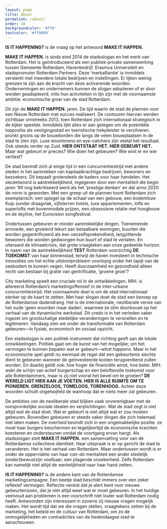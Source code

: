 ```yaml
---
layout: page
title: About
permalink: /about/
order: 10
backgroundcolor: '#ff0'
textcolor: '#ff0000'
---
```


**IS IT HAPPENING?** is de vraag op het antwoord **MAKE IT HAPPEN.**

**MAKE IT HAPPEN.** is sinds eind 2014 de stadsslogan en het merk van Rotterdam. Het is geïntroduceerd als een publiek-private samenwerking tussen Gemeente Rotterdam, Havenbedrijf, Erasmus Universiteit en stadspromoter Rotterdam Partners. Deze ‘merkalliantie’ is inmiddels versterkt met meerdere lokale bedrijven en instellingen. Er lijken weinig grenzen te zijn aan de kracht van deze activerende woorden. Ondernemingen en ondernemers kunnen de slogan adopteren of er door worden geadopteerd, mits hun activiteiten in lijn zijn met de voornaamste ambitie: economische groei van de stad Rotterdam.

Dit zijn de **MAKE IT HAPPEN.** jaren. De tijd waarin de stad de plannen voor een Nieuw Rotterdam met succes realiseert. De contouren hiervan werden zichtbaar omstreeks 2013, toen Rotterdam zich internationaal strategisch in de kijker speelde. Inmiddels lijkt alles er aan gelegen om de potentiële toppositie als vestigingsstad en toeristische trekpleister te verzilveren.  pronkt groots op de bouwborden die langs de velen bouwplaatsen in de stad te zien zijn. Luxe woontorens en eye-catchers zijn veelal het resultaat. Ook steeds verder op Zuid. **HIER ONTSTAAT HET. HIER GEBEURT HET.** Maar wat gebeurt er precies? Wie doen het gebeuren? Wie wint er en wie verliest?

De stad bevindt zich al enige tijd in een concurrentiestrijd met andere steden in het aantrekken van kapitaalkrachtige bedrijven, bewoners en bezoekers. Dit bepaalt grotendeels de kaders voor haar handelen. Het sleutelwoord is aantrekkelijkheid, ingegeven door een mentaliteit die begin jaren ‘90 nog bekritiseerd werd als het ‘prestige denken’ en dat anno 2020 de norm is geworden. Met een greep uit de plannen toont Rotterdam zich exemplarisch: een spiegel op de schaal van een gebouw, een bodemloze Kuip zonder draagvlak, vijfsterren hotels, luxe appartementen, lofts en superlofts met bovenmodale prijzen, een obsessieve relatie met hoogbouw en de skyline, het Eurovision songfestival.

Ondertussen gebeuren er minder aantrekkelijke dingen. Toenemende armoede, een groeiend tekort aan betaalbare woningen, buurten die worden gegentrificeerd als een vanzelfsprekendheid, langzittende bewoners die worden gedwongen hun buurt of stad te verlaten. En uiteraard de klimaatcrisis, dat grote vraagteken aan onze gedeelde horizon. In naam van de aantrekkelijkheid **TEST** Rotterdam voorzichtig **DE TOEKOMST** van haar binnenstad, terwijl de haven investeert in technische innovaties om het echte uitstootprobleem voorlopig onder het tapijt van de zeebodem te kunnen vegen. Heeft duurzaamheid en gezondheid alleen recht van bestaan bij gratie van gentrificatie, ‘groene groei’?

City marketing speelt een cruciale rol in de ontwikkelingen. MIH. is allereerst Rotterdam’s marketingoffensief in de inter-urbane concurrentiestrijd. Het voornaamste doel is om de stad internationaal sterker op de kaart te zetten. Met haar slogan doet de stad een beroep op de Rotterdamse dadendrang. Het is de internationale, neoliberale versie van het oude ‘geen woorden maar daden’, waarmee ze slim doorbouwt op het verhaal van de dynamische werkstad. Dit credo is in het verleden vaker ingezet om grootschalige stedelijke veranderingen te versnellen en te legitimeren. Vandaag zien we onder  de transformatie van Rotterdam gebeuren—in fysiek, economisch én sociaal opzicht.

Een stadsslogan is een politiek instrument dat richting geeft aan de lokale ontwikkelingen. Politiek gaat om de kunst van het mogelijke; om het vermogen te kunnen bepalen wat er gebeurt—_what happens_. Maar in het economische spel geldt nu eenmaal de regel dat een gebeurtenis slechts dient te gebeuren wanneer de geïnvesteerde kosten terugverdiend zullen worden. En daarbij geldt ook: hoe hoger de financiële winst, hoe beter. MIH. wekt de schijn van actief burgerschap en een beloftevolle toekomst voor alle Rotterdammers, maar is zij niet vooral het bevel om te groeien? **DE WERELD LIGT HIER AAN JE VOETEN. HIER IS ALLE RUIMTE OM TE PIONIEREN. GRENZELOOS, TOMELOOS, TORENHOOG.** Achter deze woorden schuilt ongetwijfeld de wanhoop dat er niets meer zal gebeuren.

De ambities van de neoliberale stad blijken vaak onverenigbaar met de oorspronkelijke sociale idealen en verplichtingen. Wat de stad zegt is niet altijd wat de stad doet. Wat er gebeurt is niet altijd wat er zou moeten gebeuren. Bovendien gebeuren er steeds vaker dingen die zich helemaal niet laten maken. De overheid bevindt zich in een ongemakkelijke positie: ze moet haar burgers beschermen en tegelijkertijd de economische krachten koesteren en ondersteunen omdat de voortgang ervan hangt. Als stadsslogan stelt **MAKE IT HAPPEN.** een samenvatting voor van de Rotterdamse collectieve identiteit. Haar uitspraak is er op gericht de stad te veranderen. Het is het verhaal van Rotterdam. Maar ondertussen wordt is er onder de oppervlakte van haar _can-do_ mentaliteit een ander stedelijk (onder)bewustzijn voelbaar; een plagende onzekerheid. Zelfs Rotterdam kan namelijk niet altijd de werkelijkheid naar haar hand zetten.

**IS IT HAPPENING?** is de andere kant van de Rotterdamse marketingcampagne. Een beetje stad beschikt immers over een zeker reflexief vermogen. Reflectie vereist dat je alert bent voor nieuwe gebeurtenissen, dat je niet altijd weet wat er moet gebeuren. In het huidige veelvoud aan problemen is een voorschrift niet louter wat Rotterdam nodig heeft. Antwoorden zijn interessant in zoverre zij nieuwe vragen mogelijk maken. Het wordt tijd dat we die vragen stellen, vraagtekens zetten bij de marketing, het beleid en de cultuur van Rotterdam, om zo de onmogelijkheden en contradicties van de hedendaagse stad te aanschouwen.
